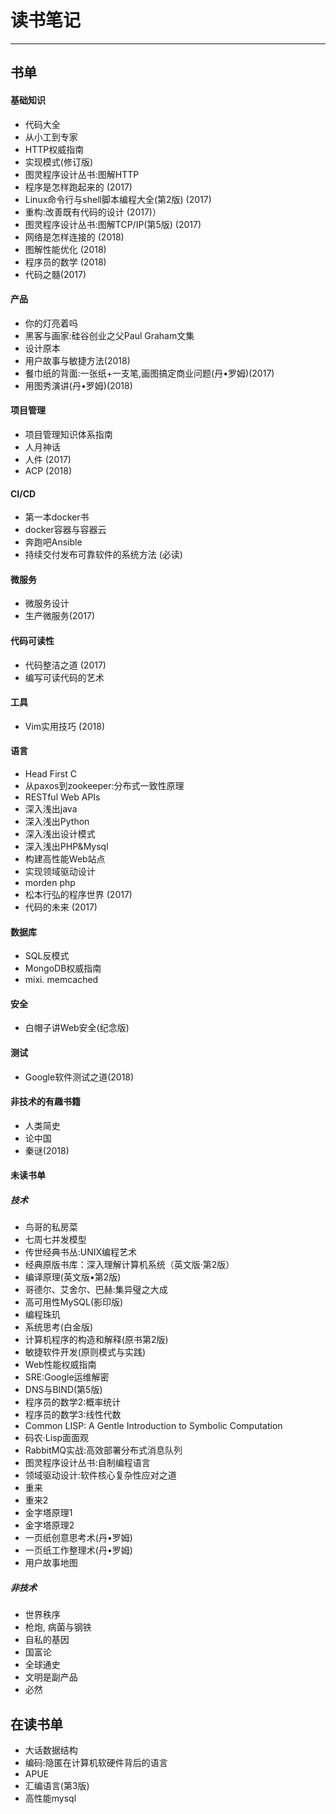 # 读书笔记

---

## 书单

#### 基础知识

* 代码大全
* 从小工到专家
* HTTP权威指南 
* 实现模式(修订版) 
* 图灵程序设计丛书:图解HTTP 
* 程序是怎样跑起来的 (2017)
* Linux命令行与shell脚本编程大全(第2版) (2017)
* 重构:改善既有代码的设计 (2017)）
* 图灵程序设计丛书:图解TCP/IP(第5版) (2017)
* 网络是怎样连接的 (2018)
* 图解性能优化 (2018)
* 程序员的数学 (2018)
* 代码之髓(2017)

#### 产品

* 你的灯亮着吗
* 黑客与画家:硅谷创业之父Paul Graham文集 
* 设计原本
* 用户故事与敏捷方法(2018)
* 餐巾纸的背面:一张纸+一支笔,画图搞定商业问题(丹•罗姆)(2017)
* 用图秀演讲(丹•罗姆)(2018)

#### 项目管理

* 项目管理知识体系指南
* 人月神话
* 人件 (2017)
* ACP (2018)

#### CI/CD

* 第一本docker书
* docker容器与容器云
* 奔跑吧Ansible 
* 持续交付发布可靠软件的系统方法 (必读)

#### 微服务

* 微服务设计
* 生产微服务(2017)

#### 代码可读性

* 代码整洁之道 (2017)
* 编写可读代码的艺术 

#### 工具

* Vim实用技巧 (2018)

#### 语言

* Head First C
* 从paxos到zookeeper:分布式一致性原理
* RESTful Web APIs
* 深入浅出java
* 深入浅出Python
* 深入浅出设计模式
* 深入浅出PHP&Mysql
* 构建高性能Web站点
* 实现领域驱动设计
* morden php 
* 松本行弘的程序世界 (2017)
* 代码的未来 (2017)

#### 数据库

* SQL反模式
* MongoDB权威指南 
* mixi. memcached

#### 安全

* 白帽子讲Web安全(纪念版)

#### 测试

* Google软件测试之道(2018)

#### 非技术的有趣书籍

* 人类简史
* 论中国
* 秦谜(2018)

#### 未读书单

##### 技术

* 鸟哥的私房菜
* 七周七并发模型
* 传世经典书丛:UNIX编程艺术 
* 经典原版书库：深入理解计算机系统（英文版·第2版） 
* 编译原理(英文版•第2版) 
* 哥德尔、艾舍尔、巴赫:集异璧之大成 
* 高可用性MySQL(影印版) 
* 编程珠玑
* 系统思考(白金版) 
* 计算机程序的构造和解释(原书第2版) 
* 敏捷软件开发(原则模式与实践) 
* Web性能权威指南 
* SRE:Google运维解密 
* DNS与BIND(第5版) 
* 程序员的数学2:概率统计 
* 程序员的数学3:线性代数 
* Common LISP: A Gentle Introduction to Symbolic Computation 
* 码农·Lisp面面观
* RabbitMQ实战:高效部署分布式消息队列 
* 图灵程序设计丛书:自制编程语言 
* 领域驱动设计:软件核心复杂性应对之道 
* 重来
* 重来2
* 金字塔原理1
* 金字塔原理2
* 一页纸创意思考术(丹•罗姆) 
* 一页纸工作整理术(丹•罗姆) 
* 用户故事地图

##### 非技术

* 世界秩序
* 枪炮, 病菌与钢铁
* 自私的基因
* 国富论
* 全球通史
* 文明是副产品
* 必然

## 在读书单

* 大话数据结构 
* 编码:隐匿在计算机软硬件背后的语言 
* APUE
* 汇编语言(第3版) 
* 高性能mysql